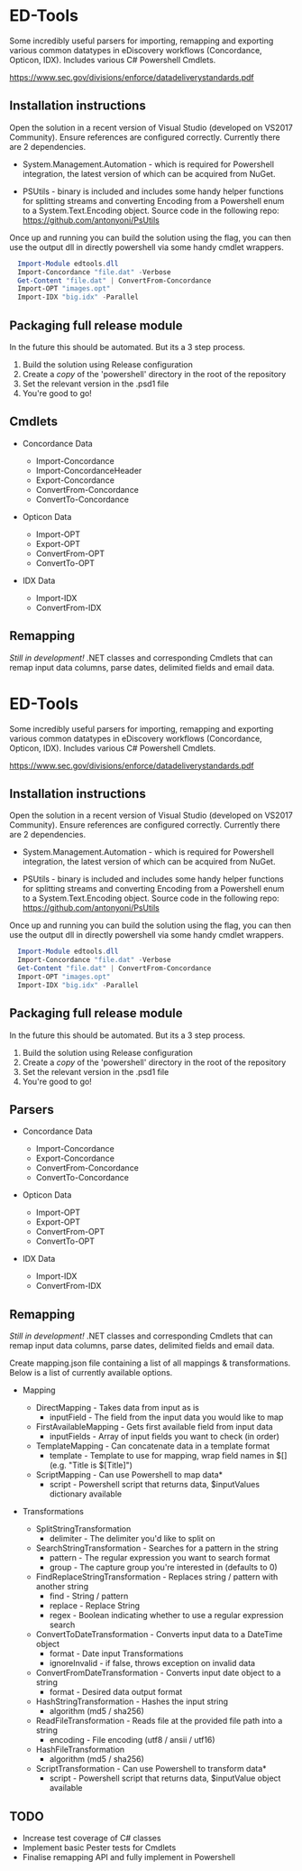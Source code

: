 # ED-Tools
Some incredibly useful parsers for importing, remapping and exporting various common datatypes in eDiscovery workflows (Concordance, Opticon, IDX). Includes various C# Powershell Cmdlets.

https://www.sec.gov/divisions/enforce/datadeliverystandards.pdf


## Installation instructions
Open the solution in a recent version of Visual Studio (developed on VS2017 Community). Ensure references are configured correctly. Currently there are 2 dependencies.

- System.Management.Automation - which is required for Powershell integration, the latest version of which can be acquired from NuGet.

- PSUtils - binary is included and includes some handy helper functions for splitting streams and converting Encoding from a Powershell enum to a System.Text.Encoding object.
Source code in the following repo:
https://github.com/antonyoni/PsUtils


Once up and running you can build the solution using the flag,  you can then use the output dll in directly powershell via some handy cmdlet wrappers.

```powershell
  Import-Module edtools.dll
  Import-Concordance "file.dat" -Verbose
  Get-Content "file.dat" | ConvertFrom-Concordance
  Import-OPT "images.opt"
  Import-IDX "big.idx" -Parallel
```

## Packaging full release module
In the future this should be automated. But its a 3 step process.
1. Build the solution using Release configuration
2. Create a *copy* of the 'powershell' directory in the root of the repository
3. Set the relevant version in the .psd1 file
4. You're good to go!

## Cmdlets
* Concordance Data
  * Import-Concordance
  * Import-ConcordanceHeader
  * Export-Concordance
  * ConvertFrom-Concordance
  * ConvertTo-Concordance

* Opticon Data
  * Import-OPT
  * Export-OPT
  * ConvertFrom-OPT
  * ConvertTo-OPT

* IDX Data
  * Import-IDX
  * ConvertFrom-IDX


## Remapping
*Still in development!*
.NET classes and corresponding Cmdlets that can remap input data columns, parse dates, delimited fields and email data.
# ED-Tools
Some incredibly useful parsers for importing, remapping and exporting various common datatypes in eDiscovery workflows (Concordance, Opticon, IDX). Includes various C# Powershell Cmdlets.

https://www.sec.gov/divisions/enforce/datadeliverystandards.pdf


## Installation instructions
Open the solution in a recent version of Visual Studio (developed on VS2017 Community). Ensure references are configured correctly. Currently there are 2 dependencies.

- System.Management.Automation - which is required for Powershell integration, the latest version of which can be acquired from NuGet.

- PSUtils - binary is included and includes some handy helper functions for splitting streams and converting Encoding from a Powershell enum to a System.Text.Encoding object.
Source code in the following repo:
https://github.com/antonyoni/PsUtils


Once up and running you can build the solution using the flag,  you can then use the output dll in directly powershell via some handy cmdlet wrappers.

```powershell
  Import-Module edtools.dll
  Import-Concordance "file.dat" -Verbose
  Get-Content "file.dat" | ConvertFrom-Concordance
  Import-OPT "images.opt"
  Import-IDX "big.idx" -Parallel
```

## Packaging full release module
In the future this should be automated. But its a 3 step process.
1. Build the solution using Release configuration
2. Create a *copy* of the 'powershell' directory in the root of the repository
3. Set the relevant version in the .psd1 file
4. You're good to go!

## Parsers
* Concordance Data
  * Import-Concordance
  * Export-Concordance
  * ConvertFrom-Concordance
  * ConvertTo-Concordance

* Opticon Data
  * Import-OPT
  * Export-OPT
  * ConvertFrom-OPT
  * ConvertTo-OPT

* IDX Data
  * Import-IDX
  * ConvertFrom-IDX


## Remapping
*Still in development!*
.NET classes and corresponding Cmdlets that can remap input data columns, parse dates, delimited fields and email data.

Create mapping.json file containing a list of all mappings & transformations. Below is a list of currently available options.

* Mapping
  * DirectMapping - Takes data from input as is
      * inputField - The field from the input data you would like to map
  * FirstAvailableMapping - Gets first available field from input data
      * inputFields - Array of input fields you want to check (in order)
  * TemplateMapping - Can concatenate data in a template format
      * template - Template to use for mapping, wrap field names in $[] (e.g. "Title is $[Title]")
  * ScriptMapping - Can use Powershell to map data*
      * script - Powershell script that returns data, $inputValues dictionary available

* Transformations
  * SplitStringTransformation
      * delimiter - The delimiter you'd like to split on
  * SearchStringTransformation - Searches for a pattern in the string
      * pattern - The regular expression you want to search format
      * group - The capture group you're interested in (defaults to 0)
  * FindReplaceStringTransformation - Replaces string / pattern with another string
      * find - String / pattern
      * replace - Replace String
      * regex - Boolean indicating whether to use a regular expression search
  * ConvertToDateTransformation - Converts input data to a DateTime object
      * format - Date input Transformations
      * ignoreInvalid - if false, throws exception on invalid data
  * ConvertFromDateTransformation - Converts input date object to a string
      * format - Desired data output format
  * HashStringTransformation - Hashes the input string
      * algorithm (md5 / sha256)
  * ReadFileTransformation - Reads file at the provided file path into a string
      * encoding - File encoding (utf8 / ansii / utf16)
  * HashFileTransformation
      * algorithm (md5 / sha256)
  * ScriptTransformation - Can use Powershell to transform data*
      * script - Powershell script that returns data, $inputValue object available


## TODO
- Increase test coverage of C# classes
- Implement basic Pester tests for Cmdlets
- Finalise remapping API and fully implement in Powershell
